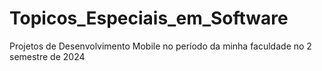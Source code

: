 # Topicos_Especiais_em_Software
Projetos de Desenvolvimento Mobile no período da minha faculdade no 2 semestre de 2024
